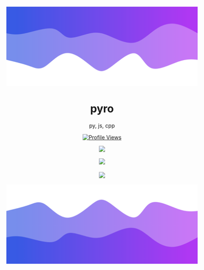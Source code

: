 ![Header](./header.png)

<h1 align="center">pyro</h1>
<p align="center"> py, js, cpp</p>
<a href="https://github.com/forfeited">
  <p align="center">
    <img src="https://komarev.com/ghpvc/?username=forfeited" alt="Profile Views">
  </p>
</a>

<p align="center">
  <img src="https://github-readme-stats.vercel.app/api/?username=pyroTM&title_color=4F8CC9&text_color=9f9f9f&show_icons=true&bg_color=00000000&hide_border=true&icon_color=4F8CC9&hide_title=true&count_private=true" />
</p>

<p align="center">
  <img src="https://discord.c99.nl/widget/theme-3/948737535931219989.png" />
  <br />
  <br />
  <img src="https://github-profile-trophy.vercel.app/?username=forfeited&theme=nord&margin-w=15&margin-h=1&column=6" />
</p>

![Footer](./footer.png)
